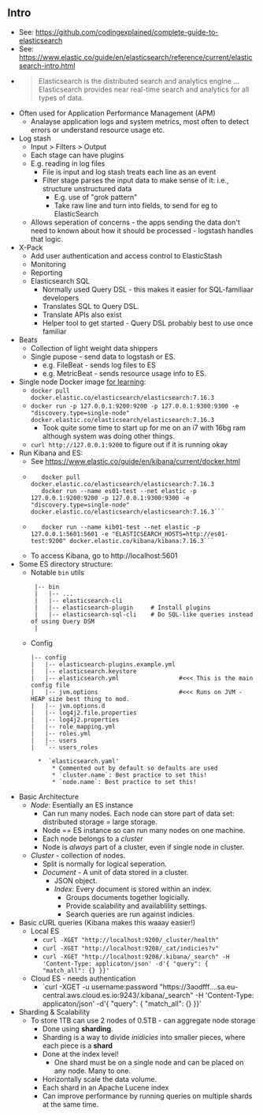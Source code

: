 ## Intro
* See: https://github.com/codingexplained/complete-guide-to-elasticsearch
* See: https://www.elastic.co/guide/en/elasticsearch/reference/current/elasticsearch-intro.html
* > Elasticsearch is the distributed search and analytics engine ... Elasticsearch provides near real-time search and analytics for all types of data. 
* Often used for Application Performance Management (APM)
    * Analayse application logs and system metrics, most often to detect errors or understand resource usage etc.
* Log stash
    * Input > Filters > Output
    * Each stage can have plugins
    * E.g. reading in log files
        * File is input and log stash treats each line as an event
        * Filter stage parses the input data to make sense of it: i.e., structure unstructured data
            * E.g. use of "grok pattern"
            * Take raw line and turn into fields, to send for eg to ElasticSearch
    * Allows seperation of concerns - the apps sending the data don't need to known about how it should
      be processed - logstash handles that logic.
* X-Pack
    * Add user authentication and access control to ElasticStash
    * Monitoring
    * Reporting
    * Elasticsearch SQL
        * Normally used Query DSL - this makes it easier for SQL-familiaar developers
        * Translates SQL to Query DSL.
        * Translate APIs also exist
        * Helper tool to get started - Query DSL probably best to use once familiar
* Beats
    * Collection of light weight data shippers
    * Single pupose - send data to logstash or ES.
        * e.g. FileBeat - sends log files to ES
        * e.g. MetricBeat - sends resource usage info to ES.
* Single node Docker image [for learning](https://www.elastic.co/guide/en/elasticsearch/reference/current/docker.html):
    * `docker pull docker.elastic.co/elasticsearch/elasticsearch:7.16.3`
    * `docker run -p 127.0.0.1:9200:9200 -p 127.0.0.1:9300:9300 -e "discovery.type=single-node" docker.elastic.co/elasticsearch/elasticsearch:7.16.3`
        * Took quite some time to start up for me on an i7 with 16bg ram although system was doing other things.
    * `curl http://127.0.0.1:9200` to figure out if it is running okay
* Run Kibana and ES:
    * See https://www.elastic.co/guide/en/kibana/current/docker.html
    * ```docker network create elastic
         docker pull docker.elastic.co/elasticsearch/elasticsearch:7.16.3
         docker run --name es01-test --net elastic -p 127.0.0.1:9200:9200 -p 127.0.0.1:9300:9300 -e "discovery.type=single-node" docker.elastic.co/elasticsearch/elasticsearch:7.16.3```
    * ```docker pull docker.elastic.co/kibana/kibana:7.16.3
         docker run --name kib01-test --net elastic -p 127.0.0.1:5601:5601 -e "ELASTICSEARCH_HOSTS=http://es01-test:9200" docker.elastic.co/kibana/kibana:7.16.3```
    * To access Kibana, go to http://localhost:5601
* Some ES directory structure:
    * Notable `bin` utils
       ```
        |-- bin
        |   |-- ...
        |   |-- elasticsearch-cli
        |   |-- elasticsearch-plugin     # Install plugins
        |   |-- elasticsearch-sql-cli    # Do SQL-like queries instead of using Query DSM
        |   
       ```
    * Config
       ```
       |-- config
       |   |-- elasticsearch-plugins.example.yml
       |   |-- elasticsearch.keystore
       |   |-- elasticsearch.yml                 #<<< This is the main config file
       |   |-- jvm.options                       #<<< Runs on JVM - HEAP size best thing to mod.
       |   |-- jvm.options.d
       |   |-- log4j2.file.properties
       |   |-- log4j2.properties
       |   |-- role_mapping.yml
       |   |-- roles.yml
       |   |-- users
       |   `-- users_roles
       ```
            *  `elasticsearch.yaml'
                * Commented out by default so defaults are used
                * `cluster.name`: Best practice to set this!
                * `node.name`: Best practice to set this!
* Basic Architecture
    * *Node*: Esentially an ES instance
        * Can run many nodes. Each node can store part of data set: distributed storage = large storage.
        * Node == ES instance so can run many nodes on one machine.
        * Each node belongs to a *cluster*
        * Node is *always* part of a cluster, even if single node in cluster.
    * *Cluster* - collection of nodes.
        * Split is normally for logical seperation.
        * *Document* - A unit of data stored in a cluster.
            * JSON object.
            * *Index*: Every document is stored within an index.
                * Groups documents together logicially.
                * Provide scalability and availablility settings.
                * Search queries are run against indicies.
* Basic cURL queries (Kibana makes this waaay easier!)
    * Local ES
        * `curl -XGET "http://localhost:9200/_cluster/health"`
        * `curl -XGET "http://localhost:9208/_cat/indicies?v"`
        * `curl -XGET "http://localhost:9208/.kibana/_search" -H 'Content-Type: applicaton/json' -d'{ "query": {  "match_all": {} }}'`
    * Cloud ES - needs authentication
        * `curl -XGET -u username:password "https://3aodfff....sa.eu-central.aws.cloud.es.io:9243/.kibana/_search" -H 'Content-Type: applicaton/json' -d'{ "query": {  "match_all": {} }}'
* Sharding & Scalability
    * To store 1TB can use 2 nodes of 0.5TB - can aggregate node storage
        * Done using **sharding**.
        * Sharding is a way to divide *inidicies* into smaller pieces, where each piece is a **shard**
        * Done at the index level!
            * One shard must be on a single node and can be placed on any node. Many to one.
        * Horizontally scale the data volume.
        * Each shard in an Apache Lucene index
        * Can improve performance by running queries on multiple shards at the same time.